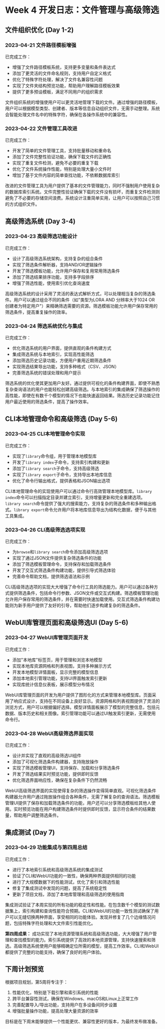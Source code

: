 # Week 4 开发日志：文件管理与高级筛选

## 文件组织优化 (Day 1-2)

### 2023-04-21 文件路径模板增强

已完成工作：
- 增强了文件路径模板系统，支持更多变量和条件表达式
- 添加了更灵活的文件命名规则，支持用户自定义格式
- 优化了特殊字符处理，解决了文件名兼容性问题
- 实现了文件夹结构预览功能，帮助用户理解路径模板效果
- 提供了更多预设模板，满足不同用户的组织需求

文件组织系统的增强使用户可以更灵活地管理下载的文件。通过增强的路径模板，用户可以根据模型类型、创建者、版本等信息自动组织文件，无需手动整理。系统会智能处理文件名中的特殊字符，确保在各操作系统中的兼容性。

### 2023-04-22 文件管理工具改进

已完成工作：
- 开发了简单的文件管理工具，支持批量移动和重命名
- 添加了文件完整性验证功能，确保下载文件的正确性
- 实现了重复文件检测，避免不必要的重复下载
- 优化了文件系统操作性能，特别是处理大量小文件时
- 增加了基于文件内容的简单查找功能，不依赖数据库索引

改进的文件管理工具为用户提供了基本的文件管理能力，同时不强制用户使用复杂的数据库索引系统。文件完整性验证确保下载的文件没有损坏，而重复文件检测则避免了不必要的存储空间浪费。系统设计注重简单实用，让用户可以按照自己习惯的方式组织文件。

## 高级筛选系统 (Day 3-4)

### 2023-04-23 高级筛选功能设计

已完成工作：
- 设计了高级筛选系统架构，支持复杂的组合条件
- 实现了筛选条件解析器，支持AND/OR逻辑操作
- 开发了筛选模板功能，允许用户保存和复用常用筛选条件
- 添加了筛选结果排序功能，支持多字段排序
- 增强了筛选性能，使用索引优化查询速度

高级筛选系统的设计采用了灵活的表达式解析方式，可以处理相当复杂的筛选条件。用户可以通过组合不同的条件（如"类型为LORA AND 分辨率大于1024 OR 创建者为特定用户"）来精确筛选需要的资源。筛选模板功能允许用户保存常用的筛选条件，提高重复操作的效率。

### 2023-04-24 筛选系统优化与集成

已完成工作：
- 优化筛选系统的用户界面，提供直观的条件构建方式
- 集成筛选系统与本地索引，实现高性能筛选
- 添加筛选历史记录功能，方便用户重用近期筛选条件
- 实现筛选结果导出功能，支持多种格式（CSV、JSON）
- 完善筛选系统的错误处理和用户提示

筛选系统的优化使其更加用户友好。通过提供可视化的条件构建界面，即使不熟悉复杂查询语法的用户也能轻松创建高级筛选。与本地索引的集成确保了筛选操作的高性能，即使在有数千个模型的情况下也能快速返回结果。筛选历史记录功能记住用户最近使用的筛选条件，提高了操作效率。

## CLI本地管理命令和高级筛选 (Day 5-6)

### 2023-04-25 CLI本地管理命令实现

已完成工作：
- 实现了`library`命令组，用于管理本地模型库
- 开发了`library index`子命令，支持索引构建和更新
- 添加了`library search`子命令，支持高级筛选
- 实现了`library export`子命令，支持导出本地库信息
- 优化了命令行输出格式，提供表格和JSON输出选项

CLI本地管理命令的实现使用户可以通过命令行高效管理本地模型库。`library index`命令可以扫描指定目录并建立索引，支持增量更新和完全重建选项。`library search`命令提供了强大的搜索能力，支持复杂的筛选条件和多种输出格式。`library export`命令允许用户将本地库信息导出为结构化数据，便于与其他工具集成。

### 2023-04-26 CLI高级筛选选项实现

已完成工作：
- 为`browse`和`library search`命令添加高级筛选选项
- 实现了通过JSON文件提供复杂筛选条件的功能
- 添加了筛选模板管理命令，支持保存和加载筛选条件
- 开发了交互式筛选条件构建功能，提供引导式筛选体验
- 完善命令帮助文档，提供筛选语法和示例

CLI高级筛选选项的实现大大增强了命令行工具的筛选能力。用户可以通过各种方式提供筛选条件，包括命令行参数、JSON文件或交互式构建。筛选模板管理功能允许用户保存常用的筛选条件，并在需要时快速加载使用。交互式筛选条件构建功能则为新手用户提供了友好的引导，帮助他们逐步构建复杂的筛选条件。

## WebUI库管理页面和高级筛选UI (Day 5-6)

### 2023-04-27 WebUI库管理页面开发

已完成工作：
- 添加"本地库"标签页，用于管理和浏览本地模型
- 实现本地库资源网格和列表视图，支持多种展示方式
- 开发本地模型详情面板，显示完整的模型信息
- 添加本地索引管理功能，支持UI界面触发索引更新
- 实现库统计信息仪表板，展示模型分布情况

WebUI库管理页面的开发为用户提供了图形化的方式来管理本地模型库。页面采用了响应式设计，支持在不同设备上良好显示。资源网格和列表视图提供了灵活的浏览方式，用户可以根据偏好选择。模型详情面板展示了模型的完整信息，包括元数据、版本历史和相关图像。索引管理功能可以通过UI触发索引更新，无需使用命令行。

### 2023-04-28 WebUI高级筛选界面实现

已完成工作：
- 设计并实现了直观的高级筛选UI组件
- 添加了可视化筛选条件构建器，支持拖放操作
- 实现了筛选模板管理UI，支持保存、加载和分享筛选条件
- 开发了筛选结果实时预览功能，提供即时反馈
- 优化筛选界面响应性，确保在复杂条件下仍然流畅

WebUI高级筛选界面的实现使得复杂的筛选操作变得简单直观。可视化筛选条件构建器允许用户通过拖放操作组合各种条件，无需了解复杂的查询语法。筛选模板管理UI提供了保存和加载筛选条件的功能，用户还可以分享筛选模板给其他人使用。实时预览功能在用户构建筛选条件时提供即时反馈，显示符合条件的结果数量，帮助用户调整筛选条件。

## 集成测试 (Day 7)

### 2023-04-29 功能集成与第四周总结

已完成工作：
- 进行了本地索引系统和高级筛选系统的集成测试
- 验证了CLI和WebUI功能的一致性，确保两种界面提供相同的功能
- 进行了大规模数据下的性能测试，优化了索引和筛选性能
- 修复了集成测试中发现的问题，提高了系统稳定性
- 更新了项目文档，添加了本地库管理和高级筛选的使用指南

集成测试验证了本周实现的所有功能的稳定性和性能。在包含数千个模型的测试数据集上，索引构建和查询性能符合预期。CLI和WebUI的功能一致性测试确保了用户可以无缝切换两种界面，享受相同的功能体验。发现并修复了几个边缘情况问题，包括特殊字符处理和大文件索引性能优化。

**第四周成果：** 成功实现了本地资源管理系统和高级筛选功能，大大增强了用户管理和查找模型的能力。索引系统提供了高效的本地资源管理，支持快速搜索和筛选。高级筛选系统使用户能够精确定位所需的模型，提高工作效率。CLI和WebUI都提供了完整的功能支持，确保了良好的用户体验。

## 下周计划预览

根据项目规划，第5周将专注于：

1. 性能优化，特别是下载引擎和索引系统的性能
2. 跨平台兼容性测试，确保在Windows、macOS和Linux上正常工作
3. 完善配置导入/导出功能，支持用户在多设备间同步设置
4. 增强批量操作功能，提高处理大量资源的效率

目标是在下周末能够提供一个性能更优、兼容性更好的版本，为最终发布做准备。
